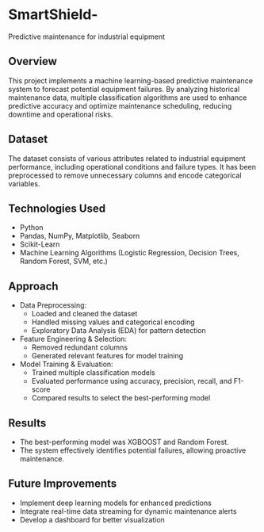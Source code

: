 # SmartShield-
Predictive maintenance for industrial equipment 
## Overview
This project implements a machine learning-based predictive maintenance system to forecast potential equipment failures. By analyzing historical maintenance data, multiple classification algorithms are used to enhance predictive accuracy and optimize maintenance scheduling, reducing downtime and operational risks.

## Dataset
The dataset consists of various attributes related to industrial equipment performance, including operational conditions and failure types. It has been preprocessed to remove unnecessary columns and encode categorical variables.

## Technologies Used
- Python
- Pandas, NumPy, Matplotlib, Seaborn
- Scikit-Learn
- Machine Learning Algorithms (Logistic Regression, Decision Trees, Random Forest, SVM, etc.)

## Approach
- Data Preprocessing:
  - Loaded and cleaned the dataset
  - Handled missing values and categorical encoding
  - Exploratory Data Analysis (EDA) for pattern detection
- Feature Engineering & Selection:
  - Removed redundant columns
  - Generated relevant features for model training
- Model Training & Evaluation:
  - Trained multiple classification models
  - Evaluated performance using accuracy, precision, recall, and F1-score
  - Compared results to select the best-performing model

## Results
- The best-performing model was XGBOOST and Random Forest.
- The system effectively identifies potential failures, allowing proactive maintenance.

## Future Improvements
- Implement deep learning models for enhanced predictions
- Integrate real-time data streaming for dynamic maintenance alerts
- Develop a dashboard for better visualization
